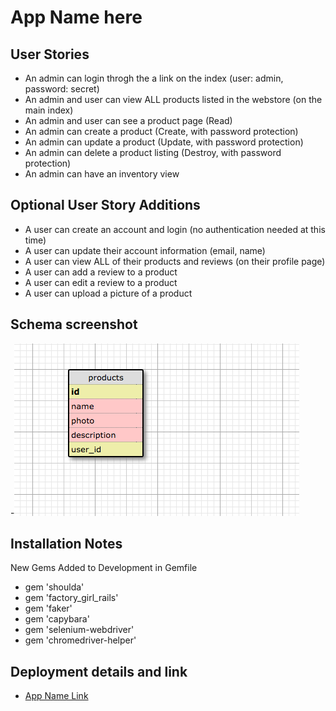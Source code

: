 # App Name here

## User Stories

- An admin can login throgh the a link on the index (user: admin, password: secret)
- An admin and user can view ALL products listed in the webstore (on the main index)
- An admin and user can see a product page (Read)
- An admin can create a product (Create, with password protection)
- An admin can update a product (Update, with password protection)
- An admin can delete a product listing (Destroy, with password protection)
- An admin can have an inventory view


## Optional User Story Additions

- A user can create an account and login (no authentication needed at this time)
- A user can update their account information (email, name)
- A user can view ALL of their products and reviews (on their profile page)
- A user can add a review to a product
- A user can edit a review to a product
- A user can upload a picture of a product

## Schema screenshot

-![Schema](./super_simple_schema.png)

## Installation Notes

New Gems Added to Development in Gemfile
  - gem 'shoulda'
  - gem 'factory_girl_rails'
  - gem 'faker'
  - gem 'capybara'
  - gem 'selenium-webdriver'
  - gem 'chromedriver-helper'

## Deployment details and link

- [App Name Link](https://max-n-mikes-webshop.herokuapp.com/)

##


